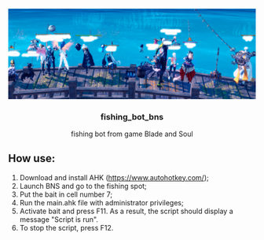 <p align="center">
    <img src="./fishing_preview.png">
</p>

<h3 align="center">fishing_bot_bns</h3>
<p align="center"> fishing bot from game Blade and Soul </p>

## How use:

1. Download and install AHK (https://www.autohotkey.com/);
2. Launch BNS and go to the fishing spot;
3. Put the bait in cell number 7;
4. Run the main.ahk file with administrator privileges;
5. Activate bait and press F11. As a result, the script should display a message "Script is run".
6. To stop the script, press F12.

